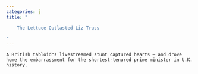 ```yaml
---
categories: j
title: "

    The Lettuce Outlasted Liz Truss

"
---
```



    A British tabloid"s livestreamed stunt captured hearts — and drove home the embarrassment for the shortest-tenured prime minister in U.K. history.

